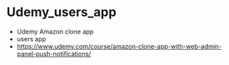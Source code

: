 # Udemy_users_app
* Udemy Amazon clone app
* users app
* https://www.udemy.com/course/amazon-clone-app-with-web-admin-panel-push-notifications/
